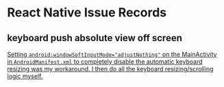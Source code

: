 # React Native Issue Records

## keyboard push absolute view off screen
[Setting `android:windowSoftInputMode="adjustNothing"` on the MainActivity in `AndroidManifest.xml` to completely disable the automatic keyboard resizing was my workaround. I then do all the keyboard resizing/scrolling logic myself.](https://github.com/facebook/react-native/issues/6785)